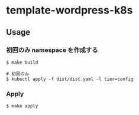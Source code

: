 # template-wordpress-k8s

## Usage

### 初回のみ namespace を作成する

```shellsession
$ make build
```

```shellsession
# 初回のみ
$ kubectl apply -f dist/dist.yaml -l tier=config
```

### Apply

```shellsession
$ make apply
```
